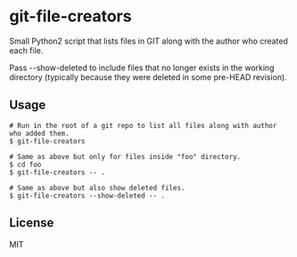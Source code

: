 # git-file-creators

Small Python2 script that lists files in GIT along with the author who created each file.

Pass --show-deleted to include files that no longer exists in the working directory
(typically because they were deleted in some pre-HEAD revision).

## Usage

```shell
# Run in the root of a git repo to list all files along with author who added them.
$ git-file-creators

# Same as above but only for files inside "foo" directory.
$ cd foo
$ git-file-creators -- .

# Same as above but also show deleted files.
$ git-file-creators --show-deleted -- .
```

## License

MIT

